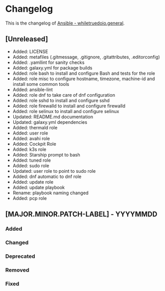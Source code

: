 <!--
reference: https://keepachangelog.com
-->

# Changelog

This is the changelog of
[Ansible - whiletruedoio.general](https://github.com/whiletruedoio/whiletruedoio.general).

## [Unreleased]

- Added: LICENSE
- Added: metafiles (.gitmessage, .gitignore, .gitattributes, .editorconfig)
- Added: .yamllint for sanity checks
- Added: galaxy.yml for package builds
- Added: role bash to install and configure Bash and tests for the role
- Added: role misc to configure hostname, timezone, machine-id and install some
  common tools
- Added: ansible-lint
- Added: role dnf to take care of dnf configuration
- Added: role sshd to install and configure sshd
- Added: role firewalld to install and configure firewalld
- Added: role selinux to install and configure selinux
- Updated: README.md documentation
- Updated: galaxy.yml dependencies
- Added: thermald role
- Added: user role
- Added: avahi role
- Added: Cockpit Role
- Added: k3s role
- Added: Starship prompt to bash
- Added: tuned role
- Added: sudo role
- Updated: user role to point to sudo role
- Added: dnf automatic to dnf role
- Added: update role
- Added: update playbook
- Rename: playbook naming changed
- Added: pcp role

## [MAJOR.MINOR.PATCH-LABEL] - YYYYMMDD

<!--
Describe the purpose of this release.
Each of the below sections should contain the links to the fixed issues.
-->

### Added

<!--
Section for new Features and Additions.
Most likely a MINOR or MAJOR update.
-->

### Changed

<!--
Changed Behavior in API or Application.
Most likely a MAJOR update.
-->

### Deprecated

<!--
Deprecation, which will be removed in a future release.
The future release must be mentioned.
-->

### Removed

<!--
Removals or Deletions, which were deprecated beforehand.
Most likely a Minor or Major update.
-->

### Fixed

<!--
Bugfixes or other minor fixes.
Most likely a patch.
-->
